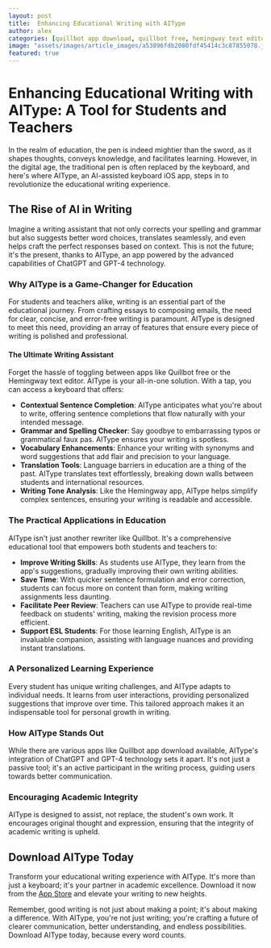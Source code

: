 ```yaml
---
layout: post
title:  Enhancing Educational Writing with AIType
author: alex
categories: [quillbot app download, quillbot free, hemingway text editor, quillbot app, hemingwayapp, hemingway app, rewriter quillbot]
image: "assets/images/article_images/a53896fdb2080fdf45414c3c87855078.jpg"
featured: true
---
```


# Enhancing Educational Writing with AIType: A Tool for Students and Teachers

In the realm of education, the pen is indeed mightier than the sword, as it shapes thoughts, conveys knowledge, and facilitates learning. However, in the digital age, the traditional pen is often replaced by the keyboard, and here's where AIType, an AI-assisted keyboard iOS app, steps in to revolutionize the educational writing experience.

## The Rise of AI in Writing

Imagine a writing assistant that not only corrects your spelling and grammar but also suggests better word choices, translates seamlessly, and even helps craft the perfect responses based on context. This is not the future; it's the present, thanks to AIType, an app powered by the advanced capabilities of ChatGPT and GPT-4 technology.

### Why AIType is a Game-Changer for Education

For students and teachers alike, writing is an essential part of the educational journey. From crafting essays to composing emails, the need for clear, concise, and error-free writing is paramount. AIType is designed to meet this need, providing an array of features that ensure every piece of writing is polished and professional.

#### The Ultimate Writing Assistant

Forget the hassle of toggling between apps like Quillbot free or the Hemingway text editor. AIType is your all-in-one solution. With a tap, you can access a keyboard that offers:

- **Contextual Sentence Completion**: AIType anticipates what you're about to write, offering sentence completions that flow naturally with your intended message.
- **Grammar and Spelling Checker**: Say goodbye to embarrassing typos or grammatical faux pas. AIType ensures your writing is spotless.
- **Vocabulary Enhancements**: Enhance your writing with synonyms and word suggestions that add flair and precision to your language.
- **Translation Tools**: Language barriers in education are a thing of the past. AIType translates text effortlessly, breaking down walls between students and international resources.
- **Writing Tone Analysis**: Like the Hemingway app, AIType helps simplify complex sentences, ensuring your writing is readable and accessible.

### The Practical Applications in Education

AIType isn't just another rewriter like Quillbot. It's a comprehensive educational tool that empowers both students and teachers to:

- **Improve Writing Skills**: As students use AIType, they learn from the app's suggestions, gradually improving their own writing abilities.
- **Save Time**: With quicker sentence formulation and error correction, students can focus more on content than form, making writing assignments less daunting.
- **Facilitate Peer Review**: Teachers can use AIType to provide real-time feedback on students' writing, making the revision process more efficient.
- **Support ESL Students**: For those learning English, AIType is an invaluable companion, assisting with language nuances and providing instant translations.

### A Personalized Learning Experience

Every student has unique writing challenges, and AIType adapts to individual needs. It learns from user interactions, providing personalized suggestions that improve over time. This tailored approach makes it an indispensable tool for personal growth in writing.

### How AIType Stands Out

While there are various apps like Quillbot app download available, AIType's integration of ChatGPT and GPT-4 technology sets it apart. It's not just a passive tool; it's an active participant in the writing process, guiding users towards better communication.

### Encouraging Academic Integrity

AIType is designed to assist, not replace, the student's own work. It encourages original thought and expression, ensuring that the integrity of academic writing is upheld.

## Download AIType Today

Transform your educational writing experience with AIType. It's more than just a keyboard; it's your partner in academic excellence. Download it now from the [App Store](https://apps.apple.com/us/app/aitype-grammar-check-keyboard/id6469163944) and elevate your writing to new heights.

Remember, good writing is not just about making a point; it's about making a difference. With AIType, you're not just writing; you're crafting a future of clearer communication, better understanding, and endless possibilities. Download AIType today, because every word counts.